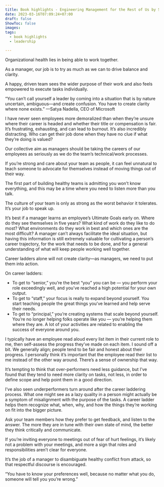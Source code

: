 ```yaml
---
title: Book highlights - Engineering Management for the Rest of Us by Sarah Drasner
date: 2023-03-16T07:09:24+07:00
draft: false
ShowToc: false
images:
tags:
  - book highlights
  - leadership

---
```


Organizational health lies in being able to work together.

As a manager, our job is to try as much as we can to drive balance and clarity.

A happy, driven team sees the wider purpose of their work and also feels empowered to execute tasks individually.

“You can’t call yourself a leader by coming into a situation that is by nature uncertain, ambiguous—and create confusion. You have to create clarity where none exists.” —Satya Nadella, CEO of Microsoft

I have never seen employees more demoralized than when they’re unsure where their career is headed and whether their title or compensation is fair. It’s frustrating, exhausting, and can lead to burnout. It’s also incredibly distracting. Who can get their job done when they have no clue if what they’re doing is valued?

Our collective aim as managers should be taking the careers of our employees as seriously as we do the team’s technical/work processes.

If you’re strong and care about your team as people, it can feel unnatural to teach someone to advocate for themselves instead of moving things out of their way.

The first part of building healthy teams is admitting you won’t know everything, and this may be a time where you need to listen more than you talk.

The culture of your team is only as strong as the worst behavior it tolerates. It’s your job to speak up.

It’s best if a manager learns an employee’s Ultimate Goals early on. Where do they see themselves in five years? What kind of work do they like to do most? What environments do they work in best and which ones are the most difficult? A manager can’t always facilitate the ideal situation, but having this information is still extremely valuable for cultivating a person’s career trajectory, for the work that needs to be done, and for a general understanding of what will keep people working well together.

Career ladders alone will not create clarity—as managers, we need to put them into action.

On career ladders:

- To get to “senior,” you’re the best “you” you can be — you perform your role exceedingly well, and you’ve reached a high potential for your own output.
- To get to “staff,” your focus is really to expand beyond yourself. You start teaching people the great things you’ve learned and help serve their needs.
- To get to “principal,” you’re creating systems that scale beyond yourself. You’re no longer helping folks operate like you — you’re helping them where they are. A lot of your activities are related to enabling the success of everyone around you.

I typically have an employee read aloud every list item in their current role to me, then self-assess the progress they’ve made on each item. I sound off a bit. We generally align; people tend to be fair and honest about their progress. I personally think it’s important that the employee read their list to me instead of the other way around. There’s a sense of ownership that way.

It’s tempting to think that over-performers need less guidance, but I’ve found that they tend to need more clarity on tasks, not less, in order to define scope and help point them in a good direction.

I’ve also seen underperformers turn around after the career laddering process. What one might see as a lazy quality in a person might actually be a symptom of misalignment with the purpose of the tasks. A career ladder helps them recognize what, when, why, and how the things they’re working on fit into the bigger picture.

Ask your team members how they prefer to get feedback, and listen to the answer. The more they are in tune with their own state of mind, the better they think critically and communicate.

If you’re inviting everyone to meetings out of fear of hurt feelings, it’s likely not a problem with your meetings, and more a sign that roles and responsibilities aren’t clear for everyone.

It’s the job of a manager to disambiguate healthy conflict from attack, so that respectful discourse is encouraged.

“You have to know your preferences well, because no matter what you do, someone will tell you you’re wrong.”
